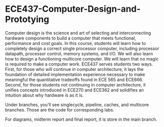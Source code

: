 # ECE437-Computer-Design-and-Prototying
Computer design is the science and art of selecting and interconnecting hardware components
to build a computer that meets functional, performance and cost goals. In this course, students
will learn how to completely design a correct single processor computer, including processor
datapath, processor control, memory systems, and I/O. We will also learn how to design a
functioning multicore computer. We will learn that no magic is required to make a computer
work. ECE437 serves students two ways. First, for those who will continue in computer
architecture, it lays the foundation of detailed implementation experience necessary to make
meaningful the quantitative tradeoffs found in ECE 565 and ECE666. Second, for those students
not continuing in computer architecture, it unifies concepts introduced in ECE270 and ECE362
and solidifies an intuition about why hardware is as it is. 

Under branches, you'll see singlecycle, pipeline, caches, and multicore branches.
Those are the code for corresponding labs.

For diagrams, midterm report and final report, it is store in the main branch.
